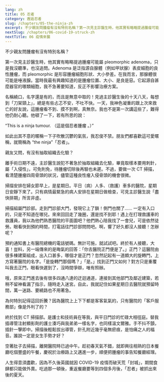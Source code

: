 ```yaml
---
lang: zh
title: 05 忍者	
category: 邂逅忍者
slug: /chapters/05-the-ninja-zh
excerpt: 不少親友問腫瘤有沒有特別名稱？第一次見主診醫生時，他其實有略略提過腫瘤可能屬 pleomorphic adenoma，只是我沒聽準，也沒追問。
nextSlug: /chapters/06-covid-19-struck-zh
nextTitle: 06 疫情來襲
---
```

<p class="cn">不少親友問腫瘤有沒有特別名稱？

<p class="cn">第一次見主診醫生時，他其實有略略提過腫瘤可能屬 pleomorphic adenoma，只是我沒聽準，也沒追問。Adenoma 是泛指源自腺體（例如甲狀腺）表皮細胞的良性腫瘤，而 pleomorphic 是形容腫瘤細胞形狀、大小參差。在我而言，那腺體很可能是唾液腺。當時我最有興趣知道的是腫瘤位置、大小、是良是惡。它起源自甚麼器官的哪類細胞，我不急著要知道，反正不影響治療方案。

<p class="cn">名稱繞口，名字還是有的，而且是無意中取的！見過主診醫生後的十天八天，每想到「刀架頸上」，總是有些忐忑不安，不吐不快。一天，我神色凝重的跟上次來救亡的好友說，這腫瘤看不到、摸不到啊，真無奈。我也不是第一次講這些了，難得他仍耐心聽。他頓了一下，若有所思的說：

<q class="cn">This is a ninja tumour. （這是個忍者腫瘤 。）

<p class="cn">如此出其不意的暱稱一下子吹散沉鬱的氣氛，我忍俊不禁。朋友們都喜歡這可愛暱稱，就簡稱為 “the ninja”「忍者」。

<p class="cn">親友又問，有沒有抽取組織去化驗？

<p class="cn">離手術日期不遠，主診醫生說犯不著急於抽取組織去化驗，畢竟取樣本要用刺針，屬「入侵性」，可免則免，待腫瘤切除後再驗也未遲。不過，要做一次 CT 掃描，看清楚腫瘤四周骨頭的狀況，儘管這種良性瘤入侵骨頭的機會很微。

<p class="cn">掃描安排在婦女節早上，是星期日。平日（病）人多、（救護）車多的醫院，星期日安靜下來了。只有病情最緊急的病人安排在星期日做檢查，可見主診醫生說「盡快排期」所言非虛。

<p class="cn">掃描組屬門診部。走到門診部大門，發現它上了鎖！側門也關了...... 一定有入口的，只是不知道在哪兒。來來回回走了幾圈，還是找不到耶！遇上在打理救護車的救護員，我以為他們熟悉醫院的平面圖吧？他們熱心陪我找了一會兒，可是依然徒勞。眼看快到預約時間，打電話往門診部問問吧。啊，響了好久都沒人接聽！怎辦呢？

<p class="cn">預約通知書上有醫院總機的電話號碼。無計可施，就試試吧。終於有人接聽，大喜！豈料，另一端傳來的是晦氣的回答：「你去醫院正門便是了。」正門？這醫院由很多棟建築組成，出入口甚多，哪個才是正門？忽然記起有一道頗大的旋轉門，上方寫著醫院的名字。「是旋轉門那個嗎？」「是。」找到正門又如何？對方只是重覆叫我去正門，眼看快遲到了，沒時間爭辯，唯有照辦。

<p class="cn">哦，原來正門進去後有很多四通八達的迂迴通道，連接到其他部門及鄰近建築，若稍不留神看漏了指示，隨時走入迷宮。自此，我就記住如果星期日去醫院就預留時間，萬一迷路、要繞路也不用著急。

<p class="cn">為何特別記得這回折騰？因為醫院上上下下都是客客氣氣的，只有醫院的「客戶服務部」像是外判了的？

<p class="cn">終於找到 CT 掃描部。是護士和技術員在等我，與平日門診的忙碌大相徑庭。替我插導管注射顯影劑的護士湊巧與我弟弟一樣名字，也同樣溫文爾雅。手不抖不顫，插針一擊即中。掃描後輕鬆拔出導管，針孔附近幾乎毫無瘀痕，是怕痛之人的福音。誰說一定是女生手勢才好？

<p class="cn">空著肚子去掃描，離開醫院時已過中午。趁初春天氣不錯，就即興往相熟的日本餐廳吃個豐盛的午餐，慶祝於治療路上又邁進一步，順便把腫瘤的事告知餐廳經理。

<p class="cn">人生得意須盡歡，因為不久後英國就因 COVID-19 疫情而破天荒「封城」，期間食肆都只能做外賣。吃過那一頓後，重返餐廳要等到四個多月後，「忍者」被抓出來後的夏天。
